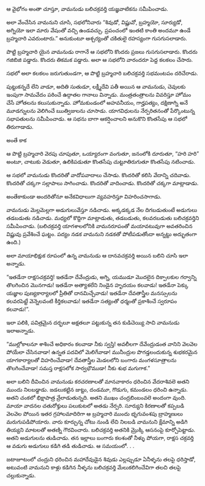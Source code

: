 ﻿ఆ వైభోగం అంతా చూస్తూ, వామనుడు బలిచక్రవర్తి యజ్ఞవాటికను సమీపించాడు. 

అలా వేంచేసిన వామనుని చూసి, సభలోనివారు “శివుడో, విష్ణువో, బ్రహ్మయో, సూర్యుడో, అగ్నియో ఇలా మారు వేషంతో వచ్చి ఉండవచ్చు. ప్రపంచంలో ఇంతటి కాంతి అందమూ ఉండే బ్రహ్మచారి ఎవరుంటారు.” అనుకుంటూ ఆశ్చర్యంతో చకితులై రహస్యంగా గుసగుసలాడారు. 

పొట్టి బ్రహ్మచారి యైన వామనుడు రాగానే ఆ సభలోని కొందరు ప్రజలు గుసగుసలాడారు. కొందరు గజిబిజి పడ్డారు. కొందరు తికమక పడ్డారు. అలా ఆ సభలోని వారందరూ పెద్ద కలకలం చేసారు. 

సభలో అలా కలకలం జరుగుతుండగా, ఆ పొట్టి బ్రహ్మచారి బలిచక్రవర్తి సభమంటపం దరిచేరాడు. 

పుట్టుకన్నదే లేని వాడూ, అదితి సుతుడూ, లక్ష్మీదేవి పతీ అయిన ఆ వామనుడు, చెవులకు ఇంపుగా సామవేదం పఠించే ఉద్గాతల గానాలు విన్నాడు. మంత్రతంత్రాలను వివరిస్తూ హోమం చేసే హోతలను కలుసుకున్నాడు. హోమకుండంలో అహవనీయం, గార్హపత్యం, దక్షిణాగ్ని అనే మూడగ్నులను వెలిగించే ఋత్విజులను చూసాడు. యాగవిధులను నేర్పరితనంతో పేర్కొంటున్న సభాపతులను సమీపించాడు. ఆ సభను బాగా ఆకర్షించాలని అనుకొని కొంతసేపు ఆ సభలో తిరుగాడాడు. 

అంతే కాక 

ఆ పొట్టి బ్రహ్మచారి వెరపు చూపుతూ, ఒయ్యారంగా వంగుతూ, జనంలోకి దూరుతూ, “హరి హరి” అంటూ, చాటుకు వెడుతూ, ఉలికిపడుతూ కొంతసేపు చుట్టూతిరుగుతూ కొంతసేపు నటించాడు. 

ఆ సభలో వామనుడు కొందరితో వాదోపవాదాలు చేసాడు. కొందరితో కలిసి వేదాన్ని చదివాడు. కొందరితో చక్కగా సల్లాపాలు సాగించాడు. కొందరితో వాదించాడు. కొందరితో చక్కగా మాట్లాడాడు. 

అంతేకాకుండా అందరితోనూ అనేకవిధాలుగా వ్యవహరిస్తూ విహరించసాగాడు. 

వామనుడు మెల్లమెల్లగా అడుగులువేస్తూ నడిచాడు. అక్కడక్కడ నేల దిగబడుతుంటే అడుగులు తడబడుతు నడిచాడు. మధ్యలో కొద్దిగా మాట్లాడుతు, తడబడుతు, కలవరబడుతు బలిచక్రవర్తిని సమీపించాడు. 
(బలిచక్రవర్తి యాగశాలలోనికి వామనరూపంతో మయావటువుగా అవతరించిన విష్ణువు ప్రవేశించే ఘట్టం. పద్యం నడక వామనుని నడకతో పోటీపడుతోందా అన్నట్టు అద్భుతంగా ఉంది.) 

అలా మాయాభిక్షుక రూపంలో ఉన్న వామనుడు ఆ దానవచక్రవర్తి అయిన బలిని చూసి ఇలా అన్నాడు. 

“ఇతడేనా రాక్షసచక్రవర్తి! ఇతడేనా దేవేంద్రుడు, అగ్ని, యముడూ మొదలైన దిక్పాలకుల గర్వాన్ని తొలగించిన మొనగాడు! ఇతడేనా అత్యాశలేని నిండైన హృదయం కలవాడు! ఇతడేనా పెక్కు యజ్ఞాల పుణ్యకార్యాలలో ప్రీతితో దానమిచ్చేవాడు! ఇతడేనా దేవతాస్త్రీల మనస్సులను కలవరపెట్టే వెన్నెలవంటి కీర్తికలవాడు! ఇతడేనా సత్యంతో ధర్మంతో ప్రకాశించే స్వరూపం కలవాడు!”. 

ఇలా పలికి, పవిత్రమైన దర్భలూ అక్షతలూ పట్టుకున్న తన కుడిచెయ్యి సాచి వామనుడు ఇలాఅన్నాడు. 

“ముల్లోకాలనూ శాశించే అధికారం కలవాడా నీకు స్వస్తి! అవలీలగా దేవేంద్రుడంత వానిని వెలవెల పోయేలా చేసినవాడా! ఉన్నత పదవిలో మెలిగేవాడా! మునీంద్రుల పొగడ్తలందుకున్న శుభకరమైన యాగకార్యాలతో విహరించేవాడా! దేవతాస్త్రీల మెడలలోని బంగారు మంగళసూత్రాలను తొలగించేవాడా! సమస్త రాక్షసలోక సార్వభౌముడా! నీకు శుభ మగుగాక.” 

అలా బలిని దీవించిన వామనుడు కరచరణాలతో మానవాకారం ధరించిన వేదరాశివలె అతని ముందు నిలబడ్డాడు. జడలుకట్టిన జుట్టు, దండమూ, గొడుగు, కమండలం ధరించి ఉన్నాడు. అతని చంకలో భిక్షాపాత్ర వ్రేలాడుతున్నది. అతని ముఖం చంద్రబింబంవలె అందంగా వుంది. మాయా వాదనల చతురోక్తులు పలుకుటలో అతడు నేర్పరి. సూర్యుని కిరణాలతో కప్పబడి వెలవెల పోయిన ఇతర గ్రహాలమాదిరిగా ఆ బ్రహ్మచారి ముందు భృగువంశపు బ్రాహ్మణులు మరుగుపడిపోయారు. వారు కూర్చున్న చోటు నుండి లేచి నిలబడి వామనుని క్షేమాన్ని అడిగి తియ్యని మాటలతో అతణ్ని గౌరవించారు. బలిచక్రవర్తి అతనికి మ్రొక్కి ఆసనంపై కూర్చోపెట్టాడు. అతని అడుగులను తుడిచాడు. తన ఇల్లాలు బంగారు కలశంతో నీళ్ళు పోయగా, రాక్షస చక్రవర్తి ఆ వడుగు అడుగులు కడిగి తడి తుడిచాడు. ఆ సమయంలో. . . 

జటాజూటంలో చంద్రుని ధరించిన మహాదేవుడైన శివుడు ఎల్లప్పుడూ ఏనీళ్ళను తలపై ధరిస్తాడో, అటువంటి వామనుని కాళ్లు కడిగిన నీళ్ళను బలిచక్రవర్తి మేలుకలిగించేవిగా తలచి తలపై చల్లుకున్నాడు. 

